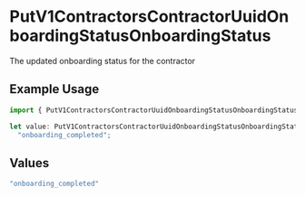 # PutV1ContractorsContractorUuidOnboardingStatusOnboardingStatus

The updated onboarding status for the contractor

## Example Usage

```typescript
import { PutV1ContractorsContractorUuidOnboardingStatusOnboardingStatus } from "@gusto/embedded-api/models/operations/putv1contractorscontractoruuidonboardingstatus.js";

let value: PutV1ContractorsContractorUuidOnboardingStatusOnboardingStatus =
  "onboarding_completed";
```

## Values

```typescript
"onboarding_completed"
```